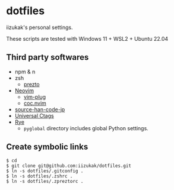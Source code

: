 # dotfiles

iizukak's personal settings.

These scripts are tested with Windows 11 + WSL2 + Ubuntu 22.04

## Third party softwares

- npm & n
- zsh
  - [prezto](https://github.com/sorin-ionescu/prezto)
- [Neovim](https://github.com/neovim/neovim)
  - [vim-plug](https://github.com/junegunn/vim-plug)
  - [coc.nvim](https://github.com/neoclide/coc.nvim)
- [source-han-code-jp](https://github.com/adobe-fonts/source-han-code-jp)
- [Universal Ctags](https://github.com/universal-ctags/ctags)
- [Rye](https://github.com/mitsuhiko/rye)
  - `pyglobal` directory includes global Python settings.

## Create symbolic links

```
$ cd
$ git clone git@github.com:iizukak/dotfiles.git
$ ln -s dotfiles/.gitconfig .
$ ln -s dotfiles/.zshrc .
$ ln -s dotfiles/.zpreztorc .
```

